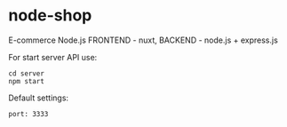 # node-shop
E-commerce Node.js FRONTEND - nuxt, BACKEND - node.js + express.js

For start server API use: 
```
cd server
npm start
```

Default settings: 

```
port: 3333
```
